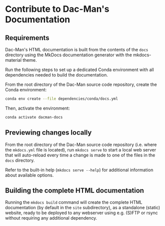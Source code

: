 # Contribute to Dac-Man's Documentation

## Requirements

Dac-Man's HTML documentation is built from the contents of the `docs` directory
using the MkDocs documentation generator with the mkdocs-material theme.

Run the following steps to set up a dedicated Conda environment with all dependencies needed to build the documentation.

From the root directory of the Dac-Man source code repository,
create the Conda environment:

```sh
conda env create --file dependencies/conda/docs.yml
```

Then, activate the environment:

```sh
conda activate dacman-docs
```

## Previewing changes locally

From the root directory of the Dac-Man source code repository
(i.e. where the `mkdocs.yml` file is located),
run `mkdocs serve` to start a local web server that will auto-reload
every time a change is made to one of the files in the `docs` directory.

Refer to the built-in help (`mkdocs serve --help`) for additional information
about available options.

## Building the complete HTML documentation

Running the `mkdocs build` command will create the complete HTML documentation
(by default in the `site` subdirectory),
as a standalone (static) website,
ready to be deployed to any webserver using e.g. (S)FTP or rsync
without requiring any additional dependency.
